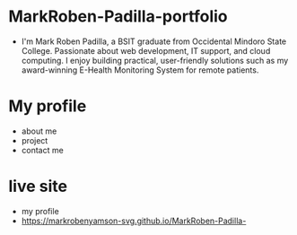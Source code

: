 # MarkRoben-Padilla-portfolio
* I'm Mark Roben Padilla, a BSIT graduate from Occidental Mindoro State College. Passionate about web development, IT support, and cloud computing.  I enjoy building practical, user-friendly solutions such as my award-winning E-Health Monitoring System for remote patients.
# My profile
* about me
* project
* contact me
# live site
* my profile
*  https://markrobenyamson-svg.github.io/MarkRoben-Padilla-
